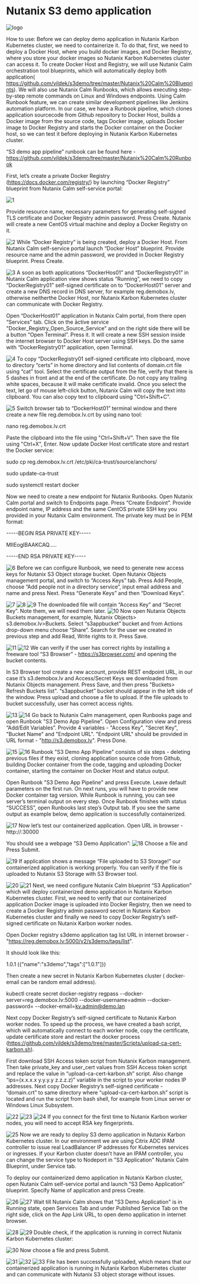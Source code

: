 # Nutanix S3 demo application
![logo](https://media-exp1.licdn.com/dms/image/C4D12AQFat28Q6ojuUg/article-cover_image-shrink_720_1280/0?e=1604534400&v=beta&t=VVEsXZYh92RsOKn6ncqDYS8aSjGrHHslfulhKa1QzZc)

How to use:
Before we can deploy demo application in Nutanix Karbon Kubernetes cluster, we need to containerize it. To do that, first, we need to deploy a Docker Host, where you build docker images, and Docker Registry, where you store your docker images so Nutanix Karbon Kubernetes cluster can access it. To create Docker Host and Registry, we will use Nutanix Calm orchestration tool blueprints, which will automatically deploy both application( https://github.com/vildek/s3demo/tree/master/Nutanix%20Calm%20Blueprints). We will also use Nutanix Calm Runbooks, which allows executing step-by-step remote commands on Linux and Windows endpoints. Using Calm Runbook feature, we can create similar development pipelines like Jenkins automation platform. In our case, we have a Runbook pipeline, which clones application sourcecode from Github repository to Docker Host, builds a Docker image from the source code, tags Docker image, uploads Docker image to Docker Registry and starts the Docker container on the Docker host, so we can test it before deploying in Nutanix Karbon Kubernetes cluster. 

“S3 demo app pipeline” runbook can be found here - https://github.com/vildek/s3demo/tree/master/Nutanix%20Calm%20Runbook

First, let’s create a private Docker Registry (https://docs.docker.com/registry/) by launching “Docker Registry” blueprint from Nutanix Calm self-service portal:

![1](https://media-exp1.licdn.com/dms/image/C4D12AQHjf2aKGzuVpQ/article-inline_image-shrink_1500_2232/0?e=1604534400&v=beta&t=sa8XKzjrEYzfgbB3T7yvVrXmYvQWb-wsVzE-X_03eJM)

Provide resource name, necessary parameters for generating self-signed TLS certificate and Docker Registry admin password. Press Create. Nutanix will create a new CentOS virtual machine and deploy a Docker Registry on it.

![2](https://media-exp1.licdn.com/dms/image/C4D12AQFhw1zaTYlkBw/article-inline_image-shrink_1000_1488/0?e=1604534400&v=beta&t=1CX2lCOWgrm13LeI06GBsjpfkEcW_hqSgdVwx-OVgzM)
While “Docker Registry” is being created, deploy a Docker Host. From Nutanix Calm self-service portal launch “Docker Host” blueprint. Provide resource name and the admin password, we provided in Docker Registry blueprint. Press Create.

![3](https://media-exp1.licdn.com/dms/image/C4D12AQG3E0L1XxCRyg/article-inline_image-shrink_1000_1488/0?e=1604534400&v=beta&t=eutqPp4_J9nmqsRSoh0EotSgnzRH9zQ-1ggjkXxC3Lo)
A soon as both applications “DockerHos01” and “DockerRegistry01” in Nutanix Calm application view shows status “Running”, we need to copy “DockerRegistry01” self-signed certificate on to “DockerHost01” server and create a new DNS record in DNS server, for example reg.demobox.lv, otherwise neitherthe Docker Host, nor Nutanix Karbon Kubernetes cluster can communicate with Docker Registry.

Open “DockerHost01” application in Nutanix Calm portal, from there open “Services” tab. Click on the āctive service "Docker_Registry_Open_Source_Service" and on the right side there will be a button “Open Terminal”. Press it. It will create a new SSH session inside the internet browser to Docker Host server using SSH keys. Do the same with “DockerRegistry01” application, open Terminal. 

![4](https://media-exp1.licdn.com/dms/image/C4D12AQFz0HcJpIDwfA/article-inline_image-shrink_1000_1488/0?e=1604534400&v=beta&t=ZcxZXabqxGpLAS7Pj8pzy0aB_XGMvuYpjaWuCWL_zv8)
To copy “DockerRegistry01 self-signed certificate into clipboard, move to directory “certs” in home directory and list contents of domain.crt file using “cat” tool. Select the certificate output from the file, verify that there is 5 dashes in front and at the end of the certificate. Do not copy any trailing white spaces, because it will make certificate invalid. Once you select the text, let go of mouse left-click button, Nutanix Calm will copy the text into clipboard. You can also copy text to clipboard using "Ctrl+Shift+C".

![5](https://media-exp1.licdn.com/dms/image/C4D12AQErJszEKQRpzA/article-inline_image-shrink_1000_1488/0?e=1604534400&v=beta&t=ywSiVIVUzBx4h8ZxKjVDeKsY28Ax19aqiR9-PpCXJwE)
Switch browser tab to “DockerHost01” terminal window and there create a new file reg.demobox.lv.crt by using nano tool:

nano reg.demobox.lv.crt

Paste the clipboard into the file using "Ctrl+Shift+V". Then save the file using "Ctrl+X", Enter. Now update Docker Host certificate store and restart the Docker service:

sudo cp reg.demobox.lv.crt /etc/pki/ca-trust/source/anchors/

sudo update-ca-trust

sudo systemctl restart docker

Now we need to create a new endpoint for Nutanix Runbooks. Open Nutanix Calm portal and switch to Endpoints page. Press “Create Endpoint”. Provide endpoint name, IP address and the same CentOS private SSH key you provided in your Nutanix Calm environment. The private key must be in PEM format:

-----BEGIN RSA PRIVATE KEY-----

MIIEogIBAAKCAQ.....

-----END RSA PRIVATE KEY-----

![6](https://media-exp1.licdn.com/dms/image/C4D12AQGgerNu7F44CA/article-inline_image-shrink_1000_1488/0?e=1604534400&v=beta&t=XnI4mlh-02tLr6HROvokhXiHRcvSMVtXl_tOsXGM57s)
Before we can configure Runbook, we need to generate new access keys for Nutanix S3 Object storage bucket. Open Nutanix Objects management portal, and switch to “Access Keys” tab. Press Add People, choose “Add people not in a directory service”, input email address and name and press Next. Press “Generate Keys” and then “Download Keys”.

![7](https://media-exp1.licdn.com/dms/image/C4D12AQHTYhwn5UiL6g/article-inline_image-shrink_1500_2232/0?e=1604534400&v=beta&t=zw75ecBIjLxA0VKylkrMxjAjn1ABcz4f8cwyWYzc_IQ)
![8](https://media-exp1.licdn.com/dms/image/C4D12AQG0GGXwwt73Sw/article-inline_image-shrink_1000_1488/0?e=1604534400&v=beta&t=ZQkIVjlfPWFQWOjFax1QdKnbsaXKdwd-lvF0WzaMcSk)
![9](https://media-exp1.licdn.com/dms/image/C4D12AQExIVgnBORBQQ/article-inline_image-shrink_1000_1488/0?e=1604534400&v=beta&t=H5azquNEtEkMSpkGkTGn0l0IXkq7uuectrFYEd7WqTs)
The downloaded file will contain “Access Key” and “Secret Key”. Note them, we will need them later.
![10](https://media-exp1.licdn.com/dms/image/C4D12AQHn42BBivYnbg/article-inline_image-shrink_1000_1488/0?e=1604534400&v=beta&t=kqbwP1IUJ6F58syGUT4RuGIEjmjov853ZJoiacBOuZo)
Now open Nutanix Objects Buckets management, for example, Nutanix Objects> s3.demobox.lv>Buckets. Select “s3appbucket” bucket and from Actions drop-down menu choose “Share”.
Search for the user we created in previous step and add Read, Write rights to it. Press Save.

![11](https://media-exp1.licdn.com/dms/image/C4D12AQGoadX6m4rpiA/article-inline_image-shrink_1500_2232/0?e=1604534400&v=beta&t=vsTgGBByGhv7ueLd6OQyB4rylWrr9dfg7T3H6S10Y34)
![12](https://media-exp1.licdn.com/dms/image/C4D12AQFLVNM3mS6_sA/article-inline_image-shrink_1500_2232/0?e=1604534400&v=beta&t=GYH88cW4bOn6vipchEN-ELODuX31kVq3rCJlZUsQTHc)
We can verify if the user has correct rights by installing a freeware tool “S3 Browser” - https://s3browser.com/ and opening the bucket contents.

In S3 Browser tool create a new account, provide REST endpoint URL, in our case it’s s3.demobox.lv and Access/Secret Keys we downloaded from Nutanix Objects management. Press Save, and then press "Buckets> Refresh Buckets list". “s3appbucket” bucket should appear in the left side of the window. Press upload and choose a file to upload. If the file uploads to bucket successfully, user has correct access rights.

![13](https://media-exp1.licdn.com/dms/image/C4D12AQHhe5eJO3a0yQ/article-inline_image-shrink_1500_2232/0?e=1604534400&v=beta&t=9z8C4RQvhgSPbRX36QjgZDS9CrRz--I5z9jMruu_2Ls)
![14](https://media-exp1.licdn.com/dms/image/C4D12AQGBrIS0LaMiXA/article-inline_image-shrink_1500_2232/0?e=1604534400&v=beta&t=Uy5GWc1KifnFP4L_gipaAyz_ne_Q-wqOue6_x_CYMws)
Go back to Nutanix Calm management, open Runbooks page and open Runbook "S3 Demo App Pipeline". Open Configuration view and press “Add/Edit Variables”. Provide 4 variables - "Access Key", "Secret Key", "Bucket Name" and "Endpoint URL". "Endpoint URL" should be provided in URL format - "http://s3.demobox.lv". Press Done.

![15](https://media-exp1.licdn.com/dms/image/C4D12AQGUesCmFFrfzA/article-inline_image-shrink_1500_2232/0?e=1604534400&v=beta&t=mv_X-r0wCEfLW4ldVl9M8MR23Vw5K4qnO0BDkGH-j_U)
![16](https://media-exp1.licdn.com/dms/image/C4D12AQGG_NRB5CQJxA/article-inline_image-shrink_1500_2232/0?e=1604534400&v=beta&t=FHdtCrxCx72dTeF9CXazT-4CAHjDh3fXkD8aolNXi4I)
Runbook "S3 Demo App Pipeline" consists of six steps - deleting previous files if they exist, cloning application source code from Github, building Docker container from the code, tagging and uploading Docker container, starting the container on Docker Host and status output.

Open Runbook "S3 Demo App Pipeline" and press Execute. Leave default parameters on the first run. On next runs, you will have to provide new Docker container tag version. While Runbook is running, you can see server’s terminal output on every step. Once Runbook finishes with status “SUCCESS”, open Runbooks last step’s Output tab. If you see the same output as example below, demo application is successfully containerized.

![17](https://media-exp1.licdn.com/dms/image/C4D12AQGE_xcyKL4l7w/article-inline_image-shrink_1500_2232/0?e=1604534400&v=beta&t=plKKWGF0xCA0VFB5FssC5LzTFucsG6LPh7ZnmxQ_iSU)
Now let’s test our containerized application. Open URL in browser - http://<Docker host IP address>:30000

You should see a webpage “S3 Demo Application”:
![18](https://media-exp1.licdn.com/dms/image/C4D12AQEmET_yznQohg/article-inline_image-shrink_1500_2232/0?e=1604534400&v=beta&t=tD3HGZLVtCE1_xvdD_szakBSckTmVa86jiDRYfhudyw)
Choose a file and Press Submit. 

![19](https://media-exp1.licdn.com/dms/image/C4D12AQHzZY_5nhsayw/article-inline_image-shrink_1000_1488/0?e=1604534400&v=beta&t=ua9wdvr1tFgbuu5pbuGr3QsF6Bw6z23yBzd9FPKIPNc)
If application shows a message “File uploaded to S3 Storage!” our containerized application is working properly. You can verify if the file is uploaded to Nutanix S3 Storage with S3 Browser tool.

![20](https://media-exp1.licdn.com/dms/image/C4D12AQEjYzMbnTo7WQ/article-inline_image-shrink_1000_1488/0?e=1604534400&v=beta&t=nBcQq844IZ5zsGcy5NA2KPKOjAm-PRyxg-4LoJjCbS0)
![21](https://media-exp1.licdn.com/dms/image/C4D12AQGXGcNt0Q1-OQ/article-inline_image-shrink_1500_2232/0?e=1604534400&v=beta&t=R7oP7jgVqD0efZWQjGNfeG4Xl3hV0bihRd9cv4HhdqU)
Next, we need configure Nutanix Calm blueprint “S3 Application” which will deploy containerized demo application in Nutanix Karbon Kubernetes cluster. First, we need to verify that our containerized application Docker image is uploaded into Docker Registry, then we need to create a Docker Registry admin password secret in Nutanix Karbon Kubernetes cluster and finally we need to copy Docker Registry’s self-signed certificate on Nutanix Karbon worker nodes.

Open Docker registry s3demo application tag list URL in internet browser - "https://reg.demobox.lv:5000/v2/s3demo/tags/list".

It should look like this:

1.0.1 ({"name":"s3demo","tags":["1.0.1"]})

 Then create a new secret in Nutanix Karbon Kubernetes cluster ( docker-email can be random email address).

kubectl create secret docker-registry regpass --docker-server=reg.demobox.lv:5000 --docker-username=admin --docker-password=<parole> --docker-email=kv.admin@demo.lan

Next copy Docker Registry’s self-signed certificate to Nutanix Karbon worker nodes. To speed up the process, we have created a bash script, which will automatically connect to each worker node, copy the certificate, update certificate store and restart the docker process (https://github.com/vildek/s3demo/tree/master/Scripts/upload-ca-cert-karbon.sh).

First download SSH Access token script from Nutanix Karbon management. Then take private_key and user_cert values from SSH Access token script and replace the value in “upload-ca-cert-karbon.sh” script. Also change “ips=(x.x.x.x y.y.y.y z.z.z.z)” variable in the script to your worker nodes IP addresses. Next copy Docker Registry’s self-signed certificate - “domain.crt” to same directory where “upload-ca-cert-karbon.sh” script is located and run the script from bash shell, for example from Linux server or Windows Linux Subsystem. 

![22](https://media-exp1.licdn.com/dms/image/C4D12AQH4NVqXbl7pXg/article-inline_image-shrink_1500_2232/0?e=1604534400&v=beta&t=m6A8e0oO71oLprM8L7LGN7wUK1b5a4gyFmtFQTaV7jY)
![23](https://media-exp1.licdn.com/dms/image/C4D12AQFOaUFZilmjVA/article-inline_image-shrink_1500_2232/0?e=1604534400&v=beta&t=zbP1-JM0Y-NITXA--TE9Ult8u1whBZWRm1RAYxJHZgA)
![24](https://media-exp1.licdn.com/dms/image/C4D12AQGTiunTs7MxNQ/article-inline_image-shrink_1000_1488/0?e=1604534400&v=beta&t=twHblGUc7ZitNC5tgqRom57xsnqR4P3nl79XdUs24_s)
If you connect for the first time to Nutanix Karbon worker nodes, you will need to accept RSA key fingerprints.

![25](https://media-exp1.licdn.com/dms/image/C4D12AQHNNvk4RUtTzg/article-inline_image-shrink_1000_1488/0?e=1604534400&v=beta&t=bj8EEOhheaptYBGCRFLVOmrHUdaztjZK9X8Jp1Jh9JY)
Now we are ready to deploy S3 demo application in Nutanix Karbon Kubernetes cluster. In our environment we are using Citrix ADC IPAM controller to issue real LoadBalancer IP addresses for Kubernetes services or ingresses. If your Karbon cluster doesn’t have an IPAM controller, you can change the service type to Nodeport in "S3 Application" Nutanix Calm Blueprint, under Service tab.

To deploy our containerized demo application in Nutanix Karbon cluster, open Nutanix Calm self-service portal and launch “S3 Demo Application” blueprint. Specify Name of application and press Create.

![26](https://media-exp1.licdn.com/dms/image/C4D12AQEPGyV6vaa-CA/article-inline_image-shrink_1500_2232/0?e=1604534400&v=beta&t=cTjSP_TPOLdR8edWHPNaCu7WEY0acIvgbpoXvPmY7dQ)
![27](https://media-exp1.licdn.com/dms/image/C4D12AQGv642Ub8I3WA/article-inline_image-shrink_1000_1488/0?e=1604534400&v=beta&t=mh-7oWmlzViEump9ClQJ9uhO_QLjb8tJQQ2yk4U0jNY)
Wait till Nutanix Calm shows that "S3 Demo Application" is in Running state, open Services Tab and under Published Service Tab on the right side, click on the App Link URL, to open demo application in internet browser.

![28](https://media-exp1.licdn.com/dms/image/C4D12AQGiUeIY5MGEag/article-inline_image-shrink_1500_2232/0?e=1604534400&v=beta&t=me0h5eAcgQwLYUzzH8b_-gKyUEAPsD2tImjFheK5gb0)
![29](https://media-exp1.licdn.com/dms/image/C4D12AQF_izIcm1L57g/article-inline_image-shrink_1500_2232/0?e=1604534400&v=beta&t=H32Fidui13AptmfDblyEMxXGzahYX8FTH0MvJhDdvK8)
Double check, if the application is running in correct Nutanix Karbon Kubernetes cluster:

![30](https://media-exp1.licdn.com/dms/image/C4D12AQHKCf1As2uwxQ/article-inline_image-shrink_1500_2232/0?e=1604534400&v=beta&t=w1LUy3L02klTFX1-gbcAgA7Gl8wnT4x3usNh1Hc-qQc)
Now choose a file and press Submit.

![31](https://media-exp1.licdn.com/dms/image/C4D12AQFALr2u5yn_VA/article-inline_image-shrink_1000_1488/0?e=1604534400&v=beta&t=csoMT8g3SfgXKazqcVK0qK9DmUs8BuSSLhAr20al7CA)
![32](https://media-exp1.licdn.com/dms/image/C4D12AQHzY-hkhpXGOg/article-inline_image-shrink_1000_1488/0?e=1604534400&v=beta&t=EAIv5APefAqt4nVJr9L98-i1x15qJyfOCBD6UXLhRSk)
![33](https://media-exp1.licdn.com/dms/image/C4D12AQGhc4u8WzHQOA/article-inline_image-shrink_1500_2232/0?e=1604534400&v=beta&t=PI-Sk_mN5pfsaNFOJNet9Q59EZ9toEXv8lmNt4FDtJY)
File has been successfully uploaded, which means that our containerized application is running in Nutanix Karbon Kubernetes cluster and can communicate with Nutanix S3 object storage without issues.
